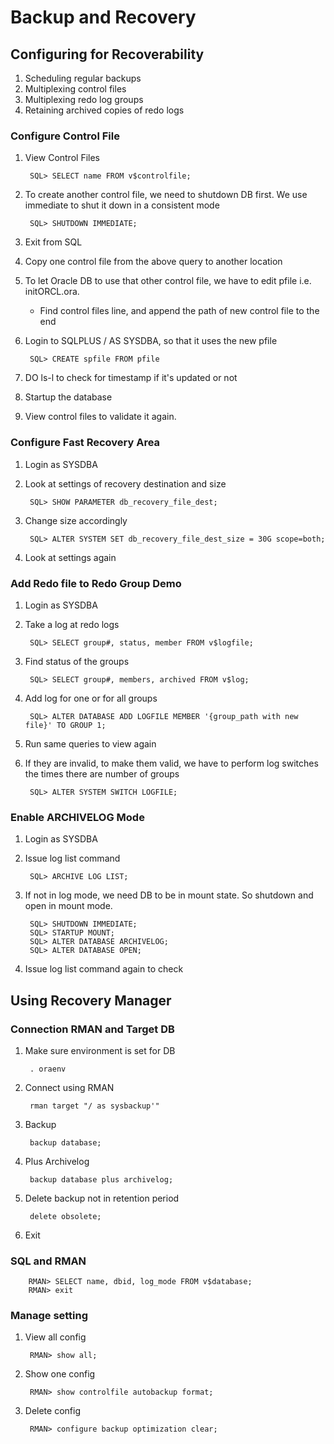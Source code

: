 # Backup and Recovery

## Configuring for Recoverability

1. Scheduling regular backups
2. Multiplexing control files
3. Multiplexing redo log groups
4. Retaining archived copies of redo logs

### Configure Control File

1. View Control Files

        SQL> SELECT name FROM v$controlfile;

2. To create another control file, we need to shutdown DB first. We use immediate to shut it down in a consistent mode

        SQL> SHUTDOWN IMMEDIATE;

3. Exit from SQL

4. Copy one control file from the above query to another location

5. To let Oracle DB to use that other control file, we have to edit pfile i.e. initORCL.ora.
    
    * Find control files line, and append the path of new control file to the end

6. Login to SQLPLUS / AS SYSDBA, so that it uses the new pfile

        SQL> CREATE spfile FROM pfile

8. DO ls-l to check for timestamp if it's updated or not

9. Startup the database

10. View control files to validate it again.


### Configure Fast Recovery Area

1. Login as SYSDBA

2. Look at settings of recovery destination and size

        SQL> SHOW PARAMETER db_recovery_file_dest;

3. Change size accordingly

        SQL> ALTER SYSTEM SET db_recovery_file_dest_size = 30G scope=both;

4. Look at settings again


### Add Redo file to Redo Group Demo

1. Login as SYSDBA

2. Take a log at redo logs

        SQL> SELECT group#, status, member FROM v$logfile;

3. Find status of the groups

        SQL> SELECT group#, members, archived FROM v$log;

3. Add log for one or for all groups

        SQL> ALTER DATABASE ADD LOGFILE MEMBER '{group_path with new file}' TO GROUP 1;

4. Run same queries to view again

5. If they are invalid, to make them valid, we have to perform log switches the times there are number of groups

        SQL> ALTER SYSTEM SWITCH LOGFILE;


### Enable ARCHIVELOG Mode

1. Login as SYSDBA

2. Issue log list command

        SQL> ARCHIVE LOG LIST;

3. If not in log mode, we need DB to be in mount state. So shutdown and open in mount mode.

        SQL> SHUTDOWN IMMEDIATE;
        SQL> STARTUP MOUNT;
        SQL> ALTER DATABASE ARCHIVELOG;
        SQL> ALTER DATABASE OPEN;

4. Issue log list command again to check



## Using Recovery Manager


### Connection RMAN and Target DB

1. Make sure environment is set for DB

        . oraenv

2. Connect using RMAN

        rman target "/ as sysbackup'"

3. Backup

        backup database;

4. Plus Archivelog

        backup database plus archivelog;

5. Delete backup not in retention period

        delete obsolete;

6. Exit


### SQL and RMAN

        RMAN> SELECT name, dbid, log_mode FROM v$database;
        RMAN> exit

### Manage setting

1. View all config

        RMAN> show all;
        
2. Show one config

        RMAN> show controlfile autobackup format;

3. Delete config

        RMAN> configure backup optimization clear;
